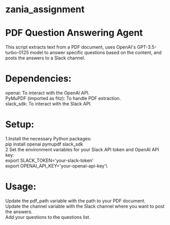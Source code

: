 # zania_assignment
# PDF Question Answering Agent
This script extracts text from a PDF document, uses OpenAI's GPT-3.5-turbo-0125 model to answer specific questions based on the content, and posts the answers to a Slack channel.

# Dependencies:
openai: To interact with the OpenAI API.\
PyMuPDF (imported as fitz): To handle PDF extraction.\
slack_sdk: To interact with the Slack API.

# Setup:
1.Install the necessary Python packages:\
pip install openai pymupdf slack_sdk\
2 Set the environment variables for your Slack API token and OpenAI API key:\
export SLACK_TOKEN='your-slack-token'\
export OPENAI_API_KEY='your-openai-api-key'\

# Usage:
Update the pdf_path variable with the path to your PDF document.\
Update the channel variable with the Slack channel where you want to post the answers.\
Add your questions to the questions list.

